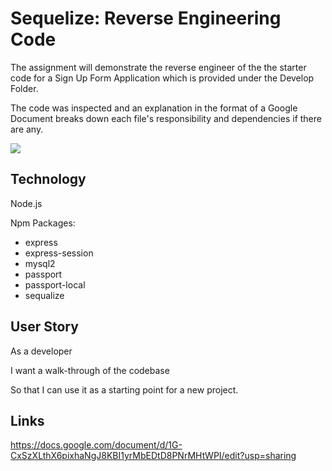 # Sequelize: Reverse Engineering Code

The assignment will demonstrate the reverse engineer of the the starter code for a Sign Up Form Application which is provided under the Develop Folder.

The code was inspected and an explanation in the format of a Google Document breaks down each file's responsibility and dependencies if there are any.

![](images/SignUpForm.jpeg)

## Technology
Node.js

Npm Packages: 
 - express
 - express-session
 - mysql2
 - passport
 - passport-local
 - sequalize

## User Story
As a developer

I want a walk-through of the codebase

So that I can use it as a starting point for a new project.

## Links
https://docs.google.com/document/d/1G-CxSzXLthX6pixhaNgJ8KBI1yrMbEDtD8PNrMHtWPI/edit?usp=sharing